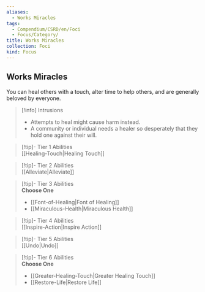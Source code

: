 ```yaml
---
aliases:
  - Works Miracles
tags:
  - Compendium/CSRD/en/Foci
  - Focus/Category/
title: Works Miracles
collection: Foci
kind: Focus
---
```

## Works Miracles  
You can heal others with a touch, alter time to help others, and are generally beloved by everyone.  

>[!info] Intrusions  
>- Attempts to heal might cause harm instead.  
>- A community or individual needs a healer so desperately that they hold one against their will.  


>[!tip]- Tier 1 Abilities  
> [[Healing-Touch|Healing Touch]]  


>[!tip]- Tier 2 Abilities  
> [[Alleviate|Alleviate]]  


>[!tip]- Tier 3 Abilities  
> **Choose One**  
>- [[Font-of-Healing|Font of Healing]]  
>- [[Miraculous-Health|Miraculous Health]]  


>[!tip]- Tier 4 Abilities  
> [[Inspire-Action|Inspire Action]]  


>[!tip]- Tier 5 Abilities  
> [[Undo|Undo]]  


>[!tip]- Tier 6 Abilities  
> **Choose One**  
>- [[Greater-Healing-Touch|Greater Healing Touch]]  
>- [[Restore-Life|Restore Life]]